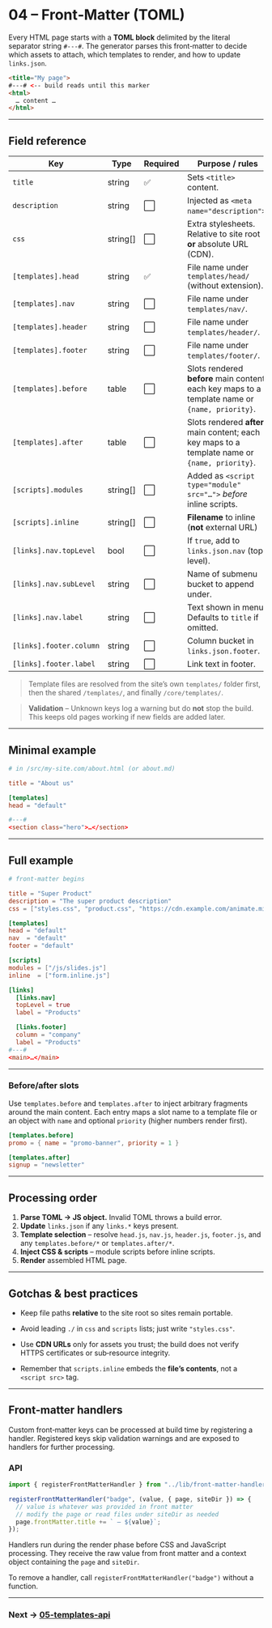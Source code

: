 # 04 – Front‑Matter (TOML)

Every HTML page starts with a **TOML block** delimited by the literal separator
string `#---#`. The generator parses this front‑matter to decide which assets to
attach, which templates to render, and how to update `links.json`.

```html
<title="My page">
#---# <-- build reads until this marker
<html>
  … content …
</html>
```

<!-- TODO: confirm whether leading newline before the first key is allowed. -->

---

## Field reference

| Key                     | Type      | Required | Purpose / rules                                                     |
| ----------------------- | --------- | -------- | ------------------------------------------------------------------- |
| `title`                 | string    | ✅       | Sets `<title>` content.                                             |
| `description`           | string    | ⬜       | Injected as `<meta name="description">`.                            |
| `css`                   | string\[] | ⬜       | Extra stylesheets. Relative to site root **or** absolute URL (CDN). |
| `[templates].head`      | string    | ✅       | File name under `templates/head/` (without extension).              |
| `[templates].nav`       | string    | ⬜       | File name under `templates/nav/`.                                   |
| `[templates].header`    | string    | ⬜       | File name under `templates/header/`.                                |
| `[templates].footer`    | string    | ⬜       | File name under `templates/footer/`.                                |
| `[templates].before`    | table     | ⬜       | Slots rendered **before** main content; each key maps to a template name or `{name, priority}`. |
| `[templates].after`     | table     | ⬜       | Slots rendered **after** main content; each key maps to a template name or `{name, priority}`. |
| `[scripts].modules`     | string\[] | ⬜       | Added as `<script type="module" src="…">` _before_ inline scripts.  |
| `[scripts].inline`      | string\[] | ⬜       | **Filename** to inline (**not** external URL)                       |
| `[links].nav.topLevel`  | bool      | ⬜       | If `true`, add to `links.json.nav` (top level).                     |
| `[links].nav.subLevel`  | string    | ⬜       | Name of submenu bucket to append under.                             |
| `[links].nav.label`     | string    | ⬜       | Text shown in menu. Defaults to `title` if omitted.                 |
| `[links].footer.column` | string    | ⬜       | Column bucket in `links.json.footer`.                               |
| `[links].footer.label`  | string    | ⬜       | Link text in footer.                                                |

> Template files are resolved from the site’s own `templates/` folder first,
> then the shared `/templates/`, and finally `/core/templates/`.

> **Validation** – Unknown keys log a warning but do **not** stop the build.
> This keeps old pages working if new fields are added later.

---

## Minimal example

```toml
# in /src/my-site.com/about.html (or about.md)

title = "About us"

[templates]
head = "default"

#---#
<section class="hero">…</section>
```

---

## Full example

```toml
# front‑matter begins

title = "Super Product"
description = "The super product description"
css = ["styles.css", "product.css", "https://cdn.example.com/animate.min.css"]

[templates]
head = "default"
nav  = "default"
footer = "default"

[scripts]
modules = ["/js/slides.js"]
inline  = ["form.inline.js"]

[links]
  [links.nav]
  topLevel = true
  label = "Products"

  [links.footer]
  column = "company"
  label = "Products"
#---#
<main>…</main>
```

---

### Before/after slots

Use `templates.before` and `templates.after` to inject arbitrary fragments around the main content. Each entry maps a slot name to a template file or an object with `name` and optional `priority` (higher numbers render first).

```toml
[templates.before]
promo = { name = "promo-banner", priority = 1 }

[templates.after]
signup = "newsletter"
```

---

## Processing order

1. **Parse TOML → JS object.** Invalid TOML throws a build error.
2. **Update** `links.json` if any `links.*` keys present.
3. **Template selection** – resolve `head.js`, `nav.js`, `header.js`, `footer.js`, and any `templates.before/*` or `templates.after/*`.
4. **Inject CSS & scripts** – module scripts before inline scripts.
5. **Render** assembled HTML page.

---

## Gotchas & best practices

- Keep file paths **relative** to the site root so sites remain portable.
- Avoid leading `./` in `css` and `scripts` lists; just write `"styles.css"`.
- Use **CDN URLs** only for assets you trust; the build does not verify HTTPS
  certificates or sub‑resource integrity.
- Remember that `scripts.inline` embeds the **file’s contents**, not a
  `<script src>` tag.

  <!-- TODO: builder flag to switch between inline vs external link? -->

---

## Front‑matter handlers

Custom front‑matter keys can be processed at build time by registering a handler.
Registered keys skip validation warnings and are exposed to handlers for further
processing.

### API

```js
import { registerFrontMatterHandler } from "../lib/front-matter-handlers.js";

registerFrontMatterHandler("badge", (value, { page, siteDir }) => {
  // value is whatever was provided in front matter
  // modify the page or read files under siteDir as needed
  page.frontMatter.title += ` – ${value}`;
});
```

Handlers run during the render phase before CSS and JavaScript processing. They
receive the raw value from front matter and a context object containing the
`page` and `siteDir`.

To remove a handler, call `registerFrontMatterHandler("badge")` without a
function.

---

### Next → [05-templates-api](05-templates-api.md)
